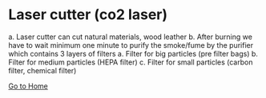 # Laser cutter (co2 laser)



a. Laser cutter can cut natural materials, wood leather 
b. After burning we have to wait minimum one minute to purify the smoke/fume by the purifier which            contains 3 layers of filters
a. Filter for big particles (pre filter bags)
b. Filter for medium particles (HEPA filter)
c. Filter for small particles (carbon filter, chemical filter)

[Go to Home](readme.md)